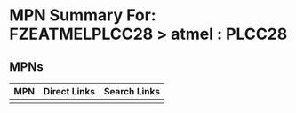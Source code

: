 



# MPN Summary For: FZEATMELPLCC28 > atmel : PLCC28

## MPNs
  

|MPN|Direct Links|Search Links|
| :--- | :--- | :--- |
||||
